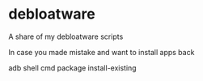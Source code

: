# debloatware
A share of my debloatware scripts

In case you made mistake and want to install apps back

adb shell cmd package install-existing <package name>
